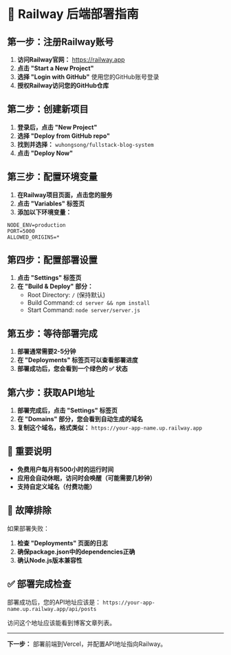 # 🚀 Railway 后端部署指南

## 第一步：注册Railway账号

1. **访问Railway官网：** https://railway.app
2. **点击 "Start a New Project"**
3. **选择 "Login with GitHub"** 使用您的GitHub账号登录
4. **授权Railway访问您的GitHub仓库**

## 第二步：创建新项目

1. **登录后，点击 "New Project"**
2. **选择 "Deploy from GitHub repo"**
3. **找到并选择：** `wuhongsong/fullstack-blog-system`
4. **点击 "Deploy Now"**

## 第三步：配置环境变量

1. **在Railway项目页面，点击您的服务**
2. **点击 "Variables" 标签页**
3. **添加以下环境变量：**

```
NODE_ENV=production
PORT=5000
ALLOWED_ORIGINS=*
```

## 第四步：配置部署设置

1. **点击 "Settings" 标签页**
2. **在 "Build & Deploy" 部分：**
   - Root Directory: `/` (保持默认)
   - Build Command: `cd server && npm install`
   - Start Command: `node server/server.js`

## 第五步：等待部署完成

1. **部署通常需要2-5分钟**
2. **在 "Deployments" 标签页可以查看部署进度**
3. **部署成功后，您会看到一个绿色的 ✅ 状态**

## 第六步：获取API地址

1. **部署完成后，点击 "Settings" 标签页**
2. **在 "Domains" 部分，您会看到自动生成的域名**
3. **复制这个域名，格式类似：** `https://your-app-name.up.railway.app`

## 🎯 重要说明

- **免费用户每月有500小时的运行时间**
- **应用会自动休眠，访问时会唤醒（可能需要几秒钟）**
- **支持自定义域名（付费功能）**

## 🔧 故障排除

如果部署失败：

1. **检查 "Deployments" 页面的日志**
2. **确保package.json中的dependencies正确**
3. **确认Node.js版本兼容性**

## ✅ 部署完成检查

部署成功后，您的API地址应该是：
`https://your-app-name.up.railway.app/api/posts`

访问这个地址应该能看到博客文章列表。

---

**下一步：** 部署前端到Vercel，并配置API地址指向Railway。
